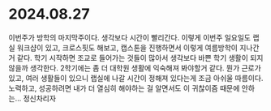 # 2024.08.27

이번주가 방학의 마지막주이다. 생각보다 시간이 빨리간다. 이렇게 이번주 일요일도 랩실 워크샵이 있고, 크로스핏도 해보고, 캡스톤을 진행하면서 이렇게 여름방학이 지나간거 같다. 학기 시작하면 조교로 들어가는 것들이 많아서 생각보다 바쁜 학기 생활이 되지 않을까 생각한다. 2학기에는 좀 더 대학원 생활에 익숙해져 봐야할거 같다. 뭔가 근로가 있고, 여러 생활들이 있으니 랩실에 나갈 시간이 정해져 있다는게 조금 아쉬울 따름이다. 노력하고, 성공하려면 내가 더 열심히 해야하는 걸 알면서도 이 귀찮이즘 때문에 안하는... 정신차리자
